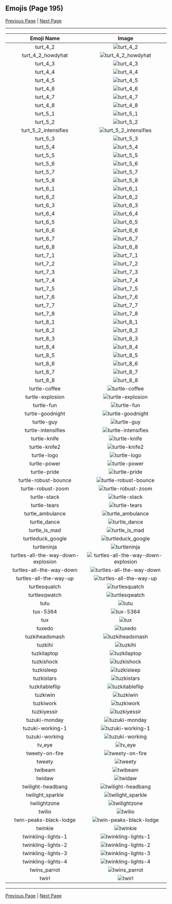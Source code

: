 
## Emojis (Page 195)

[Previous Page](/docs/hc/page-t-0194.md)
  | [Next Page](/docs/hc/page-t-0196.md)

<hr />

|Emoji Name|Image|
| :-: | :-: |
|turt_4_2| ![turt_4_2](/emojis/hc/turt_4_2.png)|
|turt_4_2_howdyhat| ![turt_4_2_howdyhat](/emojis/hc/turt_4_2_howdyhat.png)|
|turt_4_3| ![turt_4_3](/emojis/hc/turt_4_3.png)|
|turt_4_4| ![turt_4_4](/emojis/hc/turt_4_4.png)|
|turt_4_5| ![turt_4_5](/emojis/hc/turt_4_5.png)|
|turt_4_6| ![turt_4_6](/emojis/hc/turt_4_6.png)|
|turt_4_7| ![turt_4_7](/emojis/hc/turt_4_7.png)|
|turt_4_8| ![turt_4_8](/emojis/hc/turt_4_8.png)|
|turt_5_1| ![turt_5_1](/emojis/hc/turt_5_1.png)|
|turt_5_2| ![turt_5_2](/emojis/hc/turt_5_2.png)|
|turt_5_2_intensifies| ![turt_5_2_intensifies](/emojis/hc/turt_5_2_intensifies.gif)|
|turt_5_3| ![turt_5_3](/emojis/hc/turt_5_3.png)|
|turt_5_4| ![turt_5_4](/emojis/hc/turt_5_4.png)|
|turt_5_5| ![turt_5_5](/emojis/hc/turt_5_5.png)|
|turt_5_6| ![turt_5_6](/emojis/hc/turt_5_6.png)|
|turt_5_7| ![turt_5_7](/emojis/hc/turt_5_7.png)|
|turt_5_8| ![turt_5_8](/emojis/hc/turt_5_8.png)|
|turt_6_1| ![turt_6_1](/emojis/hc/turt_6_1.png)|
|turt_6_2| ![turt_6_2](/emojis/hc/turt_6_2.png)|
|turt_6_3| ![turt_6_3](/emojis/hc/turt_6_3.png)|
|turt_6_4| ![turt_6_4](/emojis/hc/turt_6_4.png)|
|turt_6_5| ![turt_6_5](/emojis/hc/turt_6_5.png)|
|turt_6_6| ![turt_6_6](/emojis/hc/turt_6_6.png)|
|turt_6_7| ![turt_6_7](/emojis/hc/turt_6_7.png)|
|turt_6_8| ![turt_6_8](/emojis/hc/turt_6_8.png)|
|turt_7_1| ![turt_7_1](/emojis/hc/turt_7_1.png)|
|turt_7_2| ![turt_7_2](/emojis/hc/turt_7_2.png)|
|turt_7_3| ![turt_7_3](/emojis/hc/turt_7_3.png)|
|turt_7_4| ![turt_7_4](/emojis/hc/turt_7_4.png)|
|turt_7_5| ![turt_7_5](/emojis/hc/turt_7_5.png)|
|turt_7_6| ![turt_7_6](/emojis/hc/turt_7_6.png)|
|turt_7_7| ![turt_7_7](/emojis/hc/turt_7_7.png)|
|turt_7_8| ![turt_7_8](/emojis/hc/turt_7_8.png)|
|turt_8_1| ![turt_8_1](/emojis/hc/turt_8_1.png)|
|turt_8_2| ![turt_8_2](/emojis/hc/turt_8_2.png)|
|turt_8_3| ![turt_8_3](/emojis/hc/turt_8_3.png)|
|turt_8_4| ![turt_8_4](/emojis/hc/turt_8_4.png)|
|turt_8_5| ![turt_8_5](/emojis/hc/turt_8_5.png)|
|turt_8_6| ![turt_8_6](/emojis/hc/turt_8_6.png)|
|turt_8_7| ![turt_8_7](/emojis/hc/turt_8_7.png)|
|turt_8_8| ![turt_8_8](/emojis/hc/turt_8_8.png)|
|turtle-coffee| ![turtle-coffee](/emojis/hc/turtle-coffee.gif)|
|turtle-explosion| ![turtle-explosion](/emojis/hc/turtle-explosion.gif)|
|turtle-fun| ![turtle-fun](/emojis/hc/turtle-fun.png)|
|turtle-goodnight| ![turtle-goodnight](/emojis/hc/turtle-goodnight.png)|
|turtle-guy| ![turtle-guy](/emojis/hc/turtle-guy.png)|
|turtle-intensifies| ![turtle-intensifies](/emojis/hc/turtle-intensifies.gif)|
|turtle-knife| ![turtle-knife](/emojis/hc/turtle-knife.png)|
|turtle-knife2| ![turtle-knife2](/emojis/hc/turtle-knife2.png)|
|turtle-logo| ![turtle-logo](/emojis/hc/turtle-logo.png)|
|turtle-power| ![turtle-power](/emojis/hc/turtle-power.png)|
|turtle-pride| ![turtle-pride](/emojis/hc/turtle-pride.png)|
|turtle-robust-bounce| ![turtle-robust-bounce](/emojis/hc/turtle-robust-bounce.gif)|
|turtle-robust-zoom| ![turtle-robust-zoom](/emojis/hc/turtle-robust-zoom.gif)|
|turtle-stack| ![turtle-stack](/emojis/hc/turtle-stack.png)|
|turtle-tears| ![turtle-tears](/emojis/hc/turtle-tears.png)|
|turtle_ambulance| ![turtle_ambulance](/emojis/hc/turtle_ambulance.png)|
|turtle_dance| ![turtle_dance](/emojis/hc/turtle_dance.gif)|
|turtle_is_mad| ![turtle_is_mad](/emojis/hc/turtle_is_mad.png)|
|turtleduck_google| ![turtleduck_google](/emojis/hc/turtleduck_google.png)|
|turtleninja| ![turtleninja](/emojis/hc/turtleninja.jpg)|
|turtles-all-the-way-down-explosion| ![turtles-all-the-way-down-explosion](/emojis/hc/turtles-all-the-way-down-explosion.gif)|
|turtles-all-the-way-down| ![turtles-all-the-way-down](/emojis/hc/turtles-all-the-way-down.gif)|
|turtles-all-the-way-up| ![turtles-all-the-way-up](/emojis/hc/turtles-all-the-way-up.gif)|
|turtlesquatch| ![turtlesquatch](/emojis/hc/turtlesquatch.gif)|
|turtlesqwatch| ![turtlesqwatch](/emojis/hc/turtlesqwatch.gif)|
|tutu| ![tutu](/emojis/hc/tutu.gif)|
|tux-5364| ![tux-5364](/emojis/hc/tux-5364.png)|
|tux| ![tux](/emojis/hc/tux.png)|
|tuxedo| ![tuxedo](/emojis/hc/tuxedo.png)|
|tuzkiheadsmash| ![tuzkiheadsmash](/emojis/hc/tuzkiheadsmash.gif)|
|tuzkihi| ![tuzkihi](/emojis/hc/tuzkihi.gif)|
|tuzkilaptop| ![tuzkilaptop](/emojis/hc/tuzkilaptop.gif)|
|tuzkishock| ![tuzkishock](/emojis/hc/tuzkishock.gif)|
|tuzkisleep| ![tuzkisleep](/emojis/hc/tuzkisleep.gif)|
|tuzkistars| ![tuzkistars](/emojis/hc/tuzkistars.gif)|
|tuzkitableflip| ![tuzkitableflip](/emojis/hc/tuzkitableflip.gif)|
|tuzkiwin| ![tuzkiwin](/emojis/hc/tuzkiwin.gif)|
|tuzkiwork| ![tuzkiwork](/emojis/hc/tuzkiwork.gif)|
|tuzkiyessir| ![tuzkiyessir](/emojis/hc/tuzkiyessir.gif)|
|tuzuki-monday| ![tuzuki-monday](/emojis/hc/tuzuki-monday.gif)|
|tuzuki-working-1| ![tuzuki-working-1](/emojis/hc/tuzuki-working-1.gif)|
|tuzuki-working| ![tuzuki-working](/emojis/hc/tuzuki-working.gif)|
|tv_eye| ![tv_eye](/emojis/hc/tv_eye.png)|
|tweety-on-fire| ![tweety-on-fire](/emojis/hc/tweety-on-fire.gif)|
|tweety| ![tweety](/emojis/hc/tweety.gif)|
|twibeam| ![twibeam](/emojis/hc/twibeam.png)|
|twidaw| ![twidaw](/emojis/hc/twidaw.png)|
|twilight-headbang| ![twilight-headbang](/emojis/hc/twilight-headbang.gif)|
|twilight_sparkle| ![twilight_sparkle](/emojis/hc/twilight_sparkle.gif)|
|twilightzone| ![twilightzone](/emojis/hc/twilightzone.png)|
|twilio| ![twilio](/emojis/hc/twilio.png)|
|twin-peaks-black-lodge| ![twin-peaks-black-lodge](/emojis/hc/twin-peaks-black-lodge.png)|
|twinkie| ![twinkie](/emojis/hc/twinkie.jpg)|
|twinkling-lights-1| ![twinkling-lights-1](/emojis/hc/twinkling-lights-1.gif)|
|twinkling-lights-2| ![twinkling-lights-2](/emojis/hc/twinkling-lights-2.gif)|
|twinkling-lights-3| ![twinkling-lights-3](/emojis/hc/twinkling-lights-3.gif)|
|twinkling-lights-4| ![twinkling-lights-4](/emojis/hc/twinkling-lights-4.gif)|
|twins_parrot| ![twins_parrot](/emojis/hc/twins_parrot.gif)|
|twirl| ![twirl](/emojis/hc/twirl.gif)|

<hr/>

[Previous Page](/docs/hc/page-t-0194.md)
  | [Next Page](/docs/hc/page-t-0196.md)